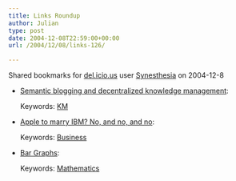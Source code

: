 ```yaml
---
title: Links Roundup
author: Julian
type: post
date: 2004-12-08T22:59:00+00:00
url: /2004/12/08/links-126/

---
```

Shared bookmarks for [del.icio.us][1] user  [Synesthesia][2] on 2004-12-8

  * [Semantic blogging and decentralized knowledge management][3]:
   
    Keywords: [KM][4]
  * [Apple to marry IBM? No, and no, and no][5]:
   
    Keywords: [Business][6]
  * [Bar Graphs][7]:
   
    Keywords: [Mathematics][8]

 [1]: https://del.icio.us/
 [2]: https://del.icio.us/synesthesia
 [3]: https://portal.acm.org/citation.cfm?doid=1035134.1035164 "https://portal.acm.org/citation.cfm?doid=1035134.1035164"
 [4]: https://del.icio.us/synesthesia/KM
 [5]: https://www.charlesarthur.com/blog/index.php?p=249 "https://www.charlesarthur.com/blog/index.php?p=249"
 [6]: https://del.icio.us/synesthesia/Business
 [7]: https://www.infovis.net/E-zine/2004/num_157.htm "https://www.infovis.net/E-zine/2004/num_157.htm"
 [8]: https://del.icio.us/synesthesia/Mathematics